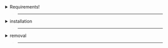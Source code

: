 <details>
  <summary>Requirements!</summary>

> ___

> macOS version 11.0 or later is required
>
> ___
>
> Your Mac account must have administrator privileges.

</details>

> ___

<details>
  <summary>installation</summary>

> ___

> [<kbd> <br>Visit This Link (click me)<br> </kbd>][Bash]
>
> [Bash]: https://github.com/FRX397/Hydrogen/blob/main/MacOS%2FBash.md
>
> ___
>
> Copy The Bash
>
> Open terminal
>
> Paste The Bash
>
> Press <kbd><samp>Enter</samp></kbd>
>

</details>

> ___

<details>
  <summary>removal</summary>

> ___

> Remove Hydrogen Application
>
> Remove Roblox Application
>
> Re-install Roblox:
>
> https://www.roblox.com/download
>

</details>

> ___
